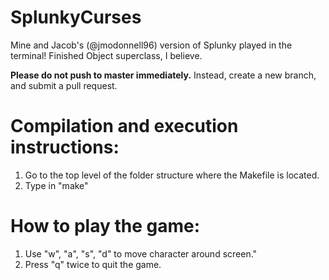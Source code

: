 # SplunkyCurses
Mine and Jacob's (@jmodonnell96) version of Splunky played in the terminal!
Finished Object superclass, I believe.

<p><strong>Please do not push to master immediately.</strong> Instead, create a new branch, and submit a pull request.</p>

<h1>Compilation and execution instructions:</h1>
<ol>
    <li>Go to the top level of the folder structure where the Makefile is located.</li>
    <li>Type in "make"</li>
</ol>

<h1>How to play the game:</h1>
<ol>
    <li>Use "w", "a", "s", "d" to move character around screen."</li>
    <li>Press "q" twice to quit the game.</li>
</ol>
